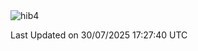 <img src="https://komarev.com/ghpvc/?username=hibakun&label=Profile%20Views&color=0e75b6&style=flat" alt="hib4" />

<!--START_SECTION:waka-->

 Last Updated on 30/07/2025 17:27:40 UTC
<!--END_SECTION:waka-->
